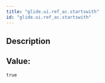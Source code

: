 ```yaml
---
title: "glide.ui.ref_ac.startswith"
id: "glide.ui.ref_ac.startswith"
---
```

## Description



## Value: 
```
true
```